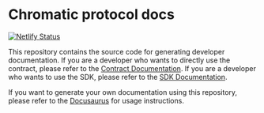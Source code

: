 # Chromatic protocol docs

[![Netlify Status](https://api.netlify.com/api/v1/badges/7cd5d5d3-bec6-4aa0-a54b-21c52f424748/deploy-status)](https://app.netlify.com/sites/chromatic-protocol/deploys)

This repository contains the source code for generating developer documentation. If you are a developer who wants to directly use the contract, please refer to the [Contract Documentation](https://chromatic.finance/docs/contracts/intro). If you are a developer who wants to use the SDK, please refer to the [SDK Documentation]( https://chromatic.finance/docs/sdk/intro).

If you want to generate your own documentation using this repository, please refer to the [Docusaurus](https://docusaurus.io/) for usage instructions.
